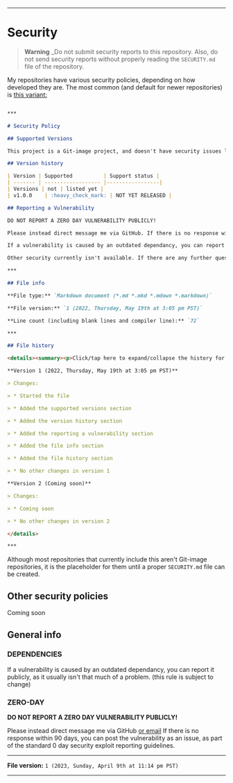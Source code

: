 
***

# Security

> **Warning** _Do not submit security reports to this repository. Also, do not send security reports without properly reading the `SECURITY.md` file of the repository.

My repositories have various security policies, depending on how developed they are. The most common (and default for newer repositories) is [this variant:](/SECURITY.md)

```markdown

***

# Security Policy

## Supported Versions

This project is a Git-image project, and doesn't have security issues like common repositories. They are still possible, and instructions will be listed below.

## Version history

| Version | Supported          | Support status |
| ------- | ------------------ |-----------------|
| Versions | not | listed yet |
| v1.0.0    | :heavy_check_mark: | NOT YET RELEASED |

## Reporting a Vulnerability

DO NOT REPORT A ZERO DAY VULNERABILITY PUBLICLY!

Please instead direct message me via GitHub. If there is no response within 90 days, you can post the vulnerability as an issue, as part of the standard 0 day security exploit reporting guidelines.

If a vulnerability is caused by an outdated dependancy, you can report it publicly, as it usually isn't that much of a problem.

Other security currently isn't available. If there are any further questions, message me via email at [seanpm2001-mailing-list@protonmail.com](mailto:seanpm2001-mailing-list@protonmail.com)

***

## File info

**File type:** `Markdown document (*.md *.mkd *.mdown *.markdown)`

**File version:** `1 (2022, Thursday, May 19th at 3:05 pm PST)`

**Line count (including blank lines and compiler line):** `72`

***

## File history

<details><summary><p>Click/tap here to expand/collapse the history for this file</p></summary>

**Version 1 (2022, Thursday, May 19th at 3:05 pm PST)**

> Changes:

> * Started the file

> * Added the supported versions section

> * Added the version history section

> * Added the reporting a vulnerability section

> * Added the file info section

> * Added the file history section

> * No other changes in version 1

**Version 2 (Coming soon)**

> Changes:

> * Coming soon

> * No other changes in version 2

</details>

***
```

Although most repositories that currently include this aren't Git-image repositories, it is the placeholder for them until a proper `SECURITY.md` file can be created.

## Other security policies

Coming soon

## General info

### DEPENDENCIES

If a vulnerability is caused by an outdated dependancy, you can report it publicly, as it usually isn't that much of a problem. (this rule is subject to change)

### ZERO-DAY

**DO NOT REPORT A ZERO DAY VULNERABILITY PUBLICLY!**

Please instead direct message me via GitHub [or email](mailto:seanpm2001-mailing-list@protonmail.com) If there is no response within 90 days, you can post the vulnerability as an issue, as part of the standard 0 day security exploit reporting guidelines.

***

**File version:** `1 (2023, Sunday, April 9th at 11:14 pm PST)`

***
